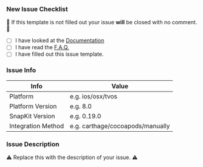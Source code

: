### New Issue Checklist

🚫 If this template is not filled out your issue **will** be closed with no comment. 🚫

* [ ] I have looked at the [Documentation](http://snapkit.io/docs)
* [ ] I have read the [F.A.Q.](http://snapkit.io/faq)
* [ ] I have filled out this issue template.

### Issue Info

 Info                    | Value                               |
-------------------------|-------------------------------------|
 Platform                | e.g. ios/osx/tvos
 Platform Version        | e.g. 8.0
 SnapKit Version         | e.g. 0.19.0
 Integration Method      | e.g. carthage/cocoapods/manually
 

### Issue Description

⚠️ Replace this with the description of your issue. ⚠️ 
